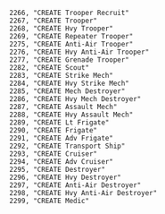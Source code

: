 ﻿```text
2266, "CREATE Trooper Recruit"
2267, "CREATE Trooper"
2268, "CREATE Hvy Trooper"
2269, "CREATE Repeater Trooper"
2275, "CREATE Anti-Air Trooper"
2276, "CREATE Hvy Anti-Air Trooper"
2277, "CREATE Grenade Trooper"
2282, "CREATE Scout"
2283, "CREATE Strike Mech"
2284, "CREATE Hvy Strike Mech"
2285, "CREATE Mech Destroyer"
2286, "CREATE Hvy Mech Destroyer"
2287, "CREATE Assault Mech"
2288, "CREATE Hvy Assault Mech"
2289, "CREATE Lt Frigate"
2290, "CREATE Frigate"
2291, "CREATE Adv Frigate"
2292, "CREATE Transport Ship"
2293, "CREATE Cruiser"
2294, "CREATE Adv Cruiser"
2295, "CREATE Destroyer"
2296, "CREATE Hvy Destroyer"
2297, "CREATE Anti-Air Destroyer"
2298, "CREATE Hvy Anti-Air Destroyer"
2299, "CREATE Medic"
```